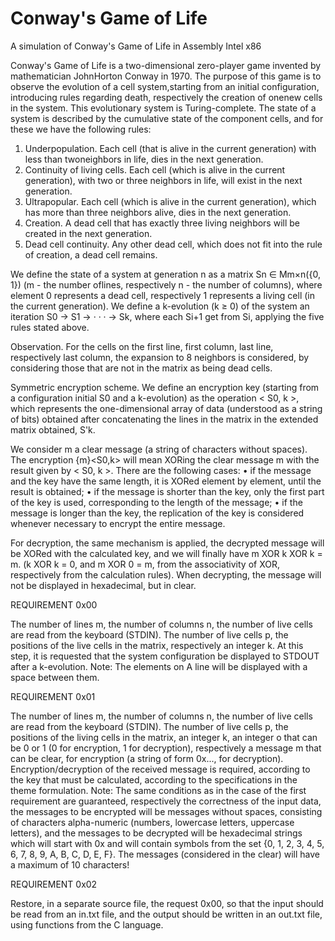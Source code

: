 # Conway's Game of Life
A simulation of Conway's Game of Life in Assembly Intel x86

Conway's Game of Life is a two-dimensional zero-player game invented by mathematician JohnHorton Conway in 1970. The purpose of this game is to observe the evolution of a cell system,starting from an initial configuration, introducing rules regarding death, respectively the creation of onenew cells in the system. This evolutionary system is Turing-complete. The state of a system is described by the cumulative state of the component cells, and for these we have the following rules:

1. Underpopulation. Each cell (that is alive in the current generation) with less than twoneighbors in life, dies in the next generation.
2. Continuity of living cells. Each cell (which is alive in the current generation), with two or three neighbors in life, will exist in the next generation.
3. Ultrapopular. Each cell (which is alive in the current generation), which has more than three neighbors alive, dies in the next generation.
4. Creation. A dead cell that has exactly three living neighbors will be created in the next generation.
5. Dead cell continuity. Any other dead cell, which does not fit into the rule of creation, a dead cell remains.

We define the state of a system at generation n as a matrix Sn ∈ Mm×n({0, 1}) (m - the number oflines, respectively n - the number of columns), where element 0 represents a dead cell, respectively 1 represents a living cell (in the current generation). We define a k-evolution (k ≥ 0) of the system an iteration S0 → S1 → · · · → Sk, where each Si+1 get from Si, applying the five rules stated above.

Observation. For the cells on the first line, first column, last line, respectively last column, the expansion to 8 neighbors is considered, by considering those that are not in the matrix as being dead cells.

Symmetric encryption scheme. We define an encryption key (starting from a configuration initial S0 and a k-evolution) as the operation < S0, k >, which represents the one-dimensional array of data (understood as a string of bits) obtained after concatenating the lines in the matrix in the extended matrix obtained, S'k.

We consider m a clear message (a string of characters without spaces). The encryption {m}<S0,k> will mean XORing the clear message m with the result given by < S0, k >. There are the following cases: • if the message and the key have the same length, it is XORed element by element, until the result is obtained; • if the message is shorter than the key, only the first part of the key is used, corresponding to the length of the message; • if the message is longer than the key, the replication of the key is considered whenever necessary to encrypt the entire message.

For decryption, the same mechanism is applied, the decrypted message will be XORed with the calculated key, and we will finally have m XOR k XOR k = m. (k XOR k = 0, and m XOR 0 = m, from the associativity of XOR, respectively from the calculation rules). When decrypting, the message will not be displayed in hexadecimal, but in clear.

REQUIREMENT 0x00

The number of lines m, the number of columns n, the number of live cells are read from the keyboard (STDIN). The number of live cells p, the positions of the live cells in the matrix, respectively an integer k. At this step, it is requested that the system configuration be displayed to STDOUT after a k-evolution. Note: The elements on A line will be displayed with a space between them.

REQUIREMENT 0x01

The number of lines m, the number of columns n, the number of live cells are read from the keyboard (STDIN). The number of live cells p, the positions of the living cells in the matrix, an integer k, an integer o that can be 0 or 1 (0 for encryption, 1 for decryption), respectively a message m that can be clear, for encryption (a string of form 0x..., for decryption). Encryption/decryption of the received message is required, according to the key that must be calculated, according to the specifications in the theme formulation. Note: The same conditions as in the case of the first requirement are guaranteed, respectively the correctness of the input data, the messages to be encrypted will be messages without spaces, consisting of characters alpha-numeric (numbers, lowercase letters, uppercase letters), and the messages to be decrypted will be hexadecimal strings which will start with 0x and will contain symbols from the set {0, 1, 2, 3, 4, 5, 6, 7, 8, 9, A, B, C, D, E, F}. The messages (considered in the clear) will have a maximum of 10 characters!

REQUIREMENT 0x02

Restore, in a separate source file, the request 0x00, so that the input should be read from an in.txt file, and the output should be written in an out.txt file, using functions from the C language.
